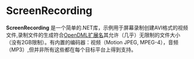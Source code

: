 # ScreenRecording

**ScreenRecording** 是一个简单的.NET库，示例用于屏幕录制创建AVI格式的视频文件,录制文件的生成符合[OpenDML扩展名](http://www.jmcgowan.com/avitech.html#OpenDML)其允许（几乎）无限制的文件大小（没有2GB限制）。有内置的编码器：视频（Motion JPEG, MPEG-4），音频（MP3）,但并非所有这些都在每个目标平台上得到支持。

